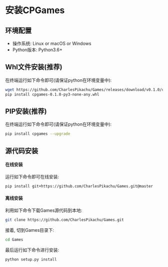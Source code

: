# 安装CPGames


## 环境配置
- 操作系统: Linux or macOS or Windows
- Python版本: Python3.6+


## Whl文件安装(推荐)
在终端运行如下命令即可(请保证python在环境变量中):
```sh
wget https://github.com/CharlesPikachu/Games/releases/download/v0.1.0/cpgames-0.1.0-py3-none-any.whl
pip install cpgames-0.1.0-py3-none-any.whl
```


## PIP安装(推荐)
在终端运行如下命令即可(请保证python在环境变量中):
```sh
pip install cpgames --upgrade
```


## 源代码安装

#### 在线安装
运行如下命令即可在线安装:
```sh
pip install git+https://github.com/CharlesPikachu/Games.git@master
```

#### 离线安装
利用如下命令下载Games源代码到本地:
```sh
git clone https://github.com/CharlesPikachu/Games.git
```
接着, 切到Games目录下:
```sh
cd Games
```
最后运行如下命令进行安装:
```sh
python setup.py install
```